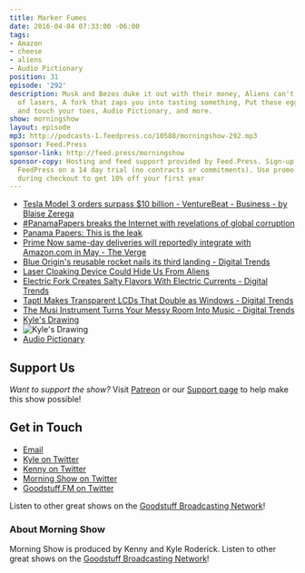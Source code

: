 ```yaml
---
title: Marker Fumes
date: 2016-04-04 07:33:00 -06:00
tags:
- Amazon
- cheese
- aliens
- Audio Pictionary
position: 31
episode: '292'
description: Musk and Bezos duke it out with their money, Aliens can't find us because
  of lasers, A fork that zaps you into tasting something, Put these eggs in your pocket
  and touch your toes, Audio Pictionary, and more.
show: morningshow
layout: episode
mp3: http://podcasts-1.feedpress.co/10588/morningshow-292.mp3
sponsor: Feed.Press
sponsor-link: http://feed.press/morningshow
sponsor-copy: Hosting and feed support provided by Feed.Press. Sign-up today and try
  FeedPress on a 14 day trial (no contracts or commitments). Use promo code `morningshow`
  during checkout to get 10% off your first year
---
```


* [Tesla Model 3 orders surpass $10 billion - VentureBeat - Business - by Blaise Zerega](http://venturebeat.com/2016/04/03/tesla-model-3-pre-orders-surpass-10-billion/)
* [#PanamaPapers breaks the Internet with revelations of global corruption](http://mashable.com/2016/04/03/panama-papers-global-investigation/?utm_cid=hp-hh-pri#iUp6mfqTruqw)
* [Panama Papers: This is the leak](http://panamapapers.sueddeutsche.de/articles/56febff0a1bb8d3c3495adf4/)
* [Prime Now same-day deliveries will reportedly integrate with Amazon.com in May - The Verge](http://www.theverge.com/2016/4/2/11352242/amazon-prime-now-on-amazon-website-in-may-report)
* [Blue Origin's reusable rocket nails its third landing - Digital Trends](http://www.digitaltrends.com/cool-tech/blue-origin-third-launch-landing/)
* [Laser Cloaking Device Could Hide Us From Aliens](http://www.ndtv.com/world-news/laser-cloaking-device-could-hide-us-from-aliens-1323694)
* [Electric Fork Creates Salty Flavors With Electric Currents - Digital Trends](http://www.digitaltrends.com/cool-tech/electric-fork-salty-flavor/)
* [Taptl Makes Transparent LCDs That Double as Windows - Digital Trends](http://www.digitaltrends.com/home/taptl-transparent-touchscreen-lcd-displays/)
* [The Musi Instrument Turns Your Messy Room Into Music - Digital Trends](http://www.digitaltrends.com/music/musi-turn-mess-music/)
* [Kyle's Drawing](http://i.imgur.com/YSUQcIl.jpg)
* ![Kyle's Drawing](http://i.imgur.com/YSUQcIl.jpg)
* [Audio Pictionary](http://vignette1.wikia.nocookie.net/disney/images/a/a7/Beauty_and_the_Beast_VHS_Poster_1992.jpg/revision/latest?cb=20140922052152)

## Support Us
*Want to support the show?* Visit [Patreon](http://patreon.com/morningshow) or our [Support page](http://goodstuff.fm/support) to help make this show possible!

## Get in Touch
* [Email](mailto:kyle@goodstuff.fm)
* [Kyle on Twitter](http://twitter.com/dogburps)
* [Kenny on Twitter](http://twitter.com/pizzarobotics)
* [Morning Show on Twitter](http://twitter.com/morningshowam)
* [Goodstuff.FM on Twitter](http://twitter.com/goodstufffm)

Listen to other great shows on the [Goodstuff Broadcasting Network](http://goodstuff.fm/broadcasts)!

### About Morning Show
Morning Show is produced by Kenny and Kyle Roderick. Listen to other great shows on the [Goodstuff Broadcasting Network](http://goodstuff.fm/)!

